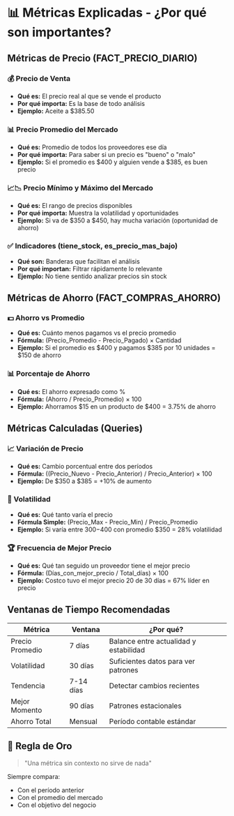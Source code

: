 # 📊 Métricas Explicadas - ¿Por qué son importantes?

## Métricas de Precio (FACT_PRECIO_DIARIO)

### 💰 Precio de Venta
- **Qué es:** El precio real al que se vende el producto
- **Por qué importa:** Es la base de todo análisis
- **Ejemplo:** Aceite a $385.50

### 📊 Precio Promedio del Mercado
- **Qué es:** Promedio de todos los proveedores ese día
- **Por qué importa:** Para saber si un precio es "bueno" o "malo"
- **Ejemplo:** Si el promedio es $400 y alguien vende a $385, es buen precio

### 📈📉 Precio Mínimo y Máximo del Mercado
- **Qué es:** El rango de precios disponibles
- **Por qué importa:** Muestra la volatilidad y oportunidades
- **Ejemplo:** Si va de $350 a $450, hay mucha variación (oportunidad de ahorro)

### ✅ Indicadores (tiene_stock, es_precio_mas_bajo)
- **Qué son:** Banderas que facilitan el análisis
- **Por qué importan:** Filtrar rápidamente lo relevante
- **Ejemplo:** No tiene sentido analizar precios sin stock

## Métricas de Ahorro (FACT_COMPRAS_AHORRO)

### 💵 Ahorro vs Promedio
- **Qué es:** Cuánto menos pagamos vs el precio promedio
- **Fórmula:** (Precio_Promedio - Precio_Pagado) × Cantidad
- **Ejemplo:** Si el promedio es $400 y pagamos $385 por 10 unidades = $150 de ahorro

### 📊 Porcentaje de Ahorro
- **Qué es:** El ahorro expresado como %
- **Fórmula:** (Ahorro / Precio_Promedio) × 100
- **Ejemplo:** Ahorramos $15 en un producto de $400 = 3.75% de ahorro

## Métricas Calculadas (Queries)

### 📈 Variación de Precio
- **Qué es:** Cambio porcentual entre dos períodos
- **Fórmula:** ((Precio_Nuevo - Precio_Anterior) / Precio_Anterior) × 100
- **Ejemplo:** De $350 a $385 = +10% de aumento

### 🎢 Volatilidad
- **Qué es:** Qué tanto varía el precio
- **Fórmula Simple:** (Precio_Max - Precio_Min) / Precio_Promedio
- **Ejemplo:** Si varía entre $300-$400 con promedio $350 = 28% volatilidad

### 🏆 Frecuencia de Mejor Precio
- **Qué es:** Qué tan seguido un proveedor tiene el mejor precio
- **Fórmula:** (Días_con_mejor_precio / Total_días) × 100
- **Ejemplo:** Costco tuvo el mejor precio 20 de 30 días = 67% líder en precio

## Ventanas de Tiempo Recomendadas

| Métrica | Ventana | ¿Por qué? |
|---------|---------|-----------|
| Precio Promedio | 7 días | Balance entre actualidad y estabilidad |
| Volatilidad | 30 días | Suficientes datos para ver patrones |
| Tendencia | 7-14 días | Detectar cambios recientes |
| Mejor Momento | 90 días | Patrones estacionales |
| Ahorro Total | Mensual | Período contable estándar |

## 🎯 Regla de Oro

> "Una métrica sin contexto no sirve de nada"

Siempre compara:
- Con el período anterior
- Con el promedio del mercado
- Con el objetivo del negocio
